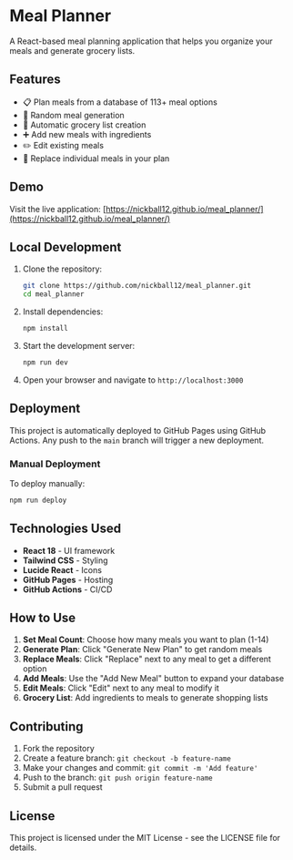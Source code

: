 # Meal Planner

A React-based meal planning application that helps you organize your meals and generate grocery lists.

## Features

- 📋 Plan meals from a database of 113+ meal options
- 🎲 Random meal generation
- 🛒 Automatic grocery list creation
- ➕ Add new meals with ingredients
- ✏️ Edit existing meals
- 🔄 Replace individual meals in your plan

## Demo

Visit the live application: [https://nickball12.github.io/meal_planner/](https://nickball12.github.io/meal_planner/)

## Local Development

1. Clone the repository:
   ```bash
   git clone https://github.com/nickball12/meal_planner.git
   cd meal_planner
   ```

2. Install dependencies:
   ```bash
   npm install
   ```

3. Start the development server:
   ```bash
   npm run dev
   ```

4. Open your browser and navigate to `http://localhost:3000`

## Deployment

This project is automatically deployed to GitHub Pages using GitHub Actions. Any push to the `main` branch will trigger a new deployment.

### Manual Deployment

To deploy manually:

```bash
npm run deploy
```

## Technologies Used

- **React 18** - UI framework
- **Tailwind CSS** - Styling
- **Lucide React** - Icons
- **GitHub Pages** - Hosting
- **GitHub Actions** - CI/CD

## How to Use

1. **Set Meal Count**: Choose how many meals you want to plan (1-14)
2. **Generate Plan**: Click "Generate New Plan" to get random meals
3. **Replace Meals**: Click "Replace" next to any meal to get a different option
4. **Add Meals**: Use the "Add New Meal" button to expand your database
5. **Edit Meals**: Click "Edit" next to any meal to modify it
6. **Grocery List**: Add ingredients to meals to generate shopping lists

## Contributing

1. Fork the repository
2. Create a feature branch: `git checkout -b feature-name`
3. Make your changes and commit: `git commit -m 'Add feature'`
4. Push to the branch: `git push origin feature-name`
5. Submit a pull request

## License

This project is licensed under the MIT License - see the LICENSE file for details.